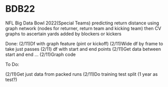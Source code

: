 # BDB22
NFL Big Data Bowl 2022(Special Teams)
predicting return distance using graph network (nodes for returner, return team and kicking team)
then CV graphs to ascertain yards added by blockers or kickers

Done:
(2/11)Df with graph feature (pint or kickoff)
(2/11)Wide df by frame to take just passes
(2/11) df with start and end points
(2/11)Get data between start and end
...
(2/11)Graph code


To Do:


(2/11)Get just data from packed runs
(2/11)Do training test split (1 year as test?)

